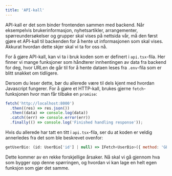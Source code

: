 ```yaml
---
title: 'API-kall'
---
```


API-kall er det som binder frontenden sammen med backend. Når eksempelvis brukerinformasjon, nyhetsartikler, arrangementer, spørreundersøkelser og grupper skal vises på nettsida vår, må den først gjøre et API-kall til backenden for å hente ut informasjonen som skal vises. Akkurat hvordan dette skjer skal vi ta for oss nå.

For å gjøre API-kall, kan vi ta i bruk koden som er definert i `api.tsx`-fila. Her finner vi mange funksjoner som håndterer innhentingen av data fra backend for deg, hvor URLen de går til for å hente dataen leses fra `.env`-fila som er blitt snakket om tidligere.

Dersom du leser dette, bør du allerede være til dels kjent med hvordan Javascript fungerer. For å gjøre et HTTP-kall, brukes gjerne `fetch`-funksjonen hvor man får tilbake en `promise`:

```javascript
fetch('http://localhost:8000')
  .then((res) => res.json())
  .then((data) => console.log(data))
  .catch((err) => console.error(err))
  .finally(() => console.log('Finished handling response'));
```

Hvis du allerede har tatt en titt i `api.tsx`-fila, ser du at koden er veldig annerledes fra det som ble beskrevet ovenfor:

```javascript
getUserBio: (id: UserBio['id'] | null) => IFetch<UserBio>({ method: 'GET', url: `${BIO_ENDPOINT}${id}/` }
```

Dette kommer av en rekke forskjellige årsaker. Nå skal vi gå gjennom hva som bygger opp denne spørringen, og hvordan vi kan lage en helt egen funksjon som gjør det samme.
